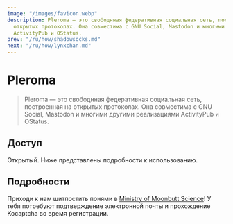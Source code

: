 ```yaml
---
image: "/images/favicon.webp"
description: Pleroma — это свободнная федеративная социальная сеть, построенная на
  открытых протоколах. Она совместима с GNU Social, Mastodon и многими другими реализациями
  ActivityPub и OStatus.
prev: "/ru/how/shadowsocks.md"
next: "/ru/how/lynxchan.md"
---
```


# Pleroma

> Pleroma — это свободнная федеративная социальная сеть, построенная на открытых протоколах. Она совместима с GNU Social, Mastodon и многими другими реализациями ActivityPub и OStatus.

## Доступ

Открытый. Ниже представлены подробности к использованию.

## Подробности

Приходи к нам шитпостить понями в [Ministry of Moonbutt Science](https://ministry.moonbutt.Science)! У тебя потребуют подтверждение электронной почты и прохождение Kocaptcha во время регистрации.
